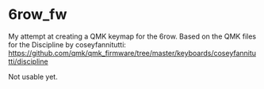 # 6row_fw

My attempt at creating a QMK keymap for the 6row. Based on the QMK files for the Discipline by coseyfannitutti: https://github.com/qmk/qmk_firmware/tree/master/keyboards/coseyfannitutti/discipline

Not usable yet.
